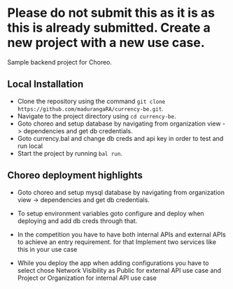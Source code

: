# Please do not submit this as it is as this is already submitted. Create a new project with a new use case.



Sample backend project for Choreo. 

## Local Installation


- Clone the repository using the command `git clone https://github.com/madurangaRA/currency-be.git`.
- Navigate to the project directory using `cd currency-be`.
- Goto choreo and setup database by navigating from organization view -> dependencies and get db credentials. 
- Goto  currency.bal and change db creds and api key in order to test and run local
- Start the project by running `bal run`.

##  Choreo deployment highlights

- Goto choreo and setup mysql database by navigating from organization view -> dependencies and get db credentials. 

- To setup environment variables goto configure and deploy when deploying and add db creds through that.
- In the competition you have to have both internal APIs and external APIs to achieve an entry requirement. for that Implement two services like this in your use case 
- While you deploy the app when adding configurations you have to select chose Network Visibility as  Public for external API use case and 
 Project or Organization for internal API use case



